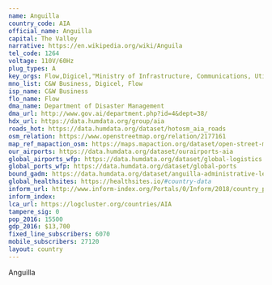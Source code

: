 ```yaml
---
name: Anguilla
country_code: AIA
official_name: Anguilla
capital: The Valley
narrative: https://en.wikipedia.org/wiki/Anguila
tel_code: 1264
voltage: 110V/60Hz
plug_types: A
key_orgs: Flow,Digicel,"Ministry of Infrastructure, Communications, Utilitie and Housing",Microsoft Trinidad and Tobago,C&W Business
mno_list: C&W Business, Digicel, Flow
isp_name: C&W Business
flo_name: Flow
dma_name: Department of Disaster Management
dma_url: http://www.gov.ai/department.php?id=4&dept=38/
hdx_url: https://data.humdata.org/group/aia
roads_hot: https://data.humdata.org/dataset/hotosm_aia_roads
osm_relation: https://www.openstreetmap.org/relation/2177161
map_ref_mapaction_osm: https://maps.mapaction.org/dataset/open-street-map-of-anguilla
our_airports: https://data.humdata.org/dataset/ourairports-aia
global_airports_wfp: https://data.humdata.org/dataset/global-logistics
global_ports_wfp: https://data.humdata.org/dataset/global-ports
bound_gadm: https://data.humdata.org/dataset/anguilla-administrative-level-0-national-boundary
global_healthsites: https://healthsites.io/#country-data
inform_url: http://www.inform-index.org/Portals/0/Inform/2018/country_profiles/AIA.pdf
inform_index:
lca_url: https://logcluster.org/countries/AIA
tampere_sig: 0
pop_2016: 15500
gdp_2016: $13,700
fixed_line_subscribers: 6070
mobile_subscribers: 27120
layout: country
---
```

Anguilla
